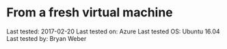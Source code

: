 # From a fresh virtual machine

Last tested: 2017-02-20
Last tested on: Azure
Last tested OS: Ubuntu 16.04
Last tested by: Bryan Weber


